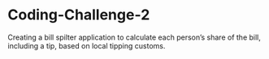 # Coding-Challenge-2
Creating a bill spilter application to  calculate each person’s share of the bill, including a tip, based on local tipping customs.
